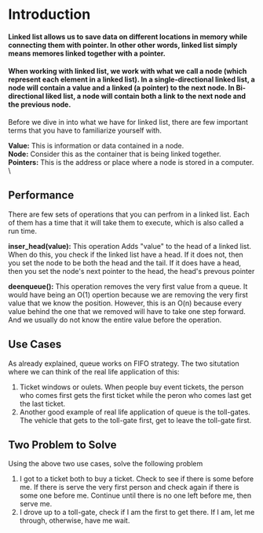 # **Introduction**
#### Linked list allows us to save data on different locations in memory while connecting them with pointer. In other other words, linked list simply means memores linked together with a pointer.
#### When working with linked list, we work with what we call a node (which represent each element in a linked list). In a single-directional linked list, a node will contain a value and a linked (a pointer) to the next node. In Bi-directional liked list, a node will contain both a link to the next node and the previous node.
Before we dive in into what we have for linked list, there are few important terms that you have to familiarize yourself with.

**Value:** This is information or data contained in a node. \
**Node:** Consider this as the container that is being linked together.  \
**Pointers:** This is the address or place where a node is stored in a computer. \
<!-- **Rear/Tail:** Get the last item from queue.  
\
**The picture below will help you understand Queue.** -->

<!-- ![Picture](Queue.png) -->
 
## **Performance**
There are few sets of operations that you can perfrom in a linked list. Each of them has a time that it will take them to execute, which is also called a run time.

**inser_head(value):** This operation Adds "value" to the head of a linked list. When do this, you check if the linked list have a head. If it does not, then you set the node to be both the head and the tail. If it does have a head, then you set the node's next pointer to the head, the head's prevous pointer 

**deenqueue():** This operation removes the very first value from a queue. It would have being an O(1) opertion because we are removing the very first value that we know the position. However, this is an O(n) because every value behind the one that we removed will have to take one step forward. And we usually do not know the entire value before the operation.

## **Use Cases**
As already explained, queue works on FIFO strategy. The two situtation where we can think of the real life application of this:
1. Ticket windows or oulets. When people buy event tickets, the person who comes first gets the first ticket while the peron who comes last get the last ticket.
2. Another good example of real life application of queue is the toll-gates. The vehicle that gets to the toll-gate first, get to leave the toll-gate first.
## **Two Problem to Solve**
Using the above two use cases, solve the following problem
1. I got to a ticket both to buy a ticket. Check to see if there is some before me. If there is serve the very first person and check again if there is some one before me. Continue until there is no one left before me, then serve me.
2. I drove up to a toll-gate, check if I am the first to get there. If I am, let me through, otherwise, have me wait.